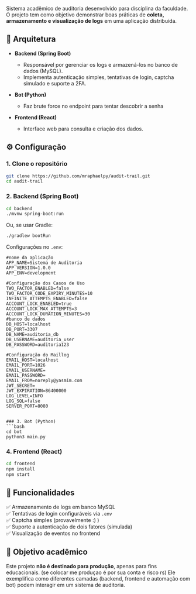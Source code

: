 Sistema acadêmico de auditoria desenvolvido para disciplina da faculdade.  
O projeto tem como objetivo demonstrar boas práticas de **coleta, armazenamento e visualização de logs** em uma aplicação distribuída.  

## 📌 Arquitetura

- **Backend (Spring Boot)**
  - Responsável por gerenciar os logs e armazená-los no banco de dados (MySQL).
  - Implementa autenticação simples, tentativas de login, captcha simulado e suporte a 2FA.

- **Bot (Python)**
  - Faz brute force no endpoint para tentar descobrir a senha

- **Frontend (React)**
  - Interface web para consulta e criação dos dados.

## ⚙️ Configuração

### 1. Clone o repositório
```bash
git clone https://github.com/mraphaelpy/audit-trail.git
cd audit-trail
```

### 2. Backend (Spring Boot)
```bash
cd backend
./mvnw spring-boot:run
```
Ou, se usar Gradle:
```bash
./gradlew bootRun
```

Configurações no `.env`:
```env
#nome da aplicação
APP_NAME=Sistema de Auditoria
APP_VERSION=1.0.0
APP_ENV=development

#Configuração dos Casos de Uso
TWO_FACTOR_ENABLED=false
TWO_FACTOR_CODE_EXPIRY_MINUTES=10
INFINITE_ATTEMPTS_ENABLED=false
ACCOUNT_LOCK_ENABLED=true
ACCOUNT_LOCK_MAX_ATTEMPTS=3
ACCOUNT_LOCK_DURATION_MINUTES=30
#banco de dados
DB_HOST=localhost
DB_PORT=3307
DB_NAME=auditoria_db
DB_USERNAME=auditoria_user
DB_PASSWORD=auditoria123

#Configuração do Maillog
EMAIL_HOST=localhost
EMAIL_PORT=1026
EMAIL_USERNAME=
EMAIL_PASSWORD=
EMAIL_FROM=noreply@yasmim.com
JWT_SECRET=
JWT_EXPIRATION=86400000
LOG_LEVEL=INFO
LOG_SQL=false
SERVER_PORT=8080


### 3. Bot (Python)
```bash
cd bot
python3 main.py
```

### 4. Frontend (React)
```bash
cd frontend
npm install
npm start
```

## 📝 Funcionalidades

✅ Armazenamento de logs em banco MySQL  
✅ Tentativas de login configuráveis via `.env`  
✅ Captcha simples (provavelmente :) )  
✅ Suporte a autenticação de dois fatores (simulada)  
✅ Visualização de eventos no frontend  

## 🎯 Objetivo acadêmico

Este projeto **não é destinado para produção**, apenas para fins educacionais.  (se colocar me produçao é por sua conta e risco rs)
Ele exemplifica como diferentes camadas (backend, frontend e automação com bot) podem interagir em um sistema de auditoria.
